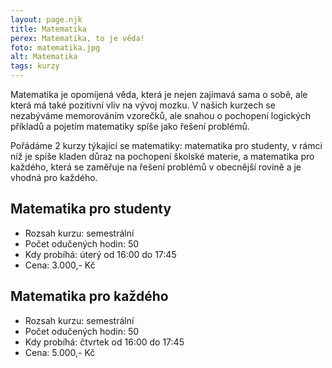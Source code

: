 ```yaml
---
layout: page.njk
title: Matematika
perex: Matematika, to je věda!
foto: matematika.jpg
alt: Matematika
tags: kurzy
---
```


<div class="clanek">

Matematika je opomíjená věda, která je nejen zajímavá sama o sobě, ale která má také pozitivní vliv na vývoj mozku. V našich kurzech se nezabýváme memorováním vzorečků, ale snahou o pochopení logických příkladů a pojetím matematiky spíše jako řešení problémů.

Pořádáme 2 kurzy týkající se matematiky: matematika pro studenty, v rámci níž je spíše kladen důraz na pochopení školské materie, a matematika pro každého, která se zaměřuje na řešení problémů v obecnější rovině a je vhodná pro každého.

## Matematika pro studenty

- Rozsah kurzu: semestrální
- Počet odučených hodin: 50
- Kdy probíhá: úterý od 16:00 do 17:45
- Cena: 3.000,- Kč

## Matematika pro každého

- Rozsah kurzu: semestrální
- Počet odučených hodin: 50
- Kdy probíhá: čtvrtek od 16:00 do 17:45
- Cena: 5.000,- Kč

</div>

